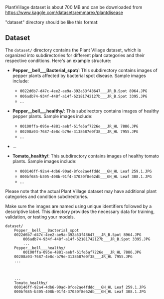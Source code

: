 PlantVillage dataset is about 700 MB and can be downloaded from https://www.kaggle.com/datasets/emmarex/plantdisease

"dataset" directory should be like this format:

## Dataset

The `dataset/` directory contains the Plant Village dataset, which is organized into subdirectories for different plant categories and their respective conditions. Here's an example structure:

- **Pepper__bell___Bacterial_spot/**: This subdirectory contains images of pepper plants affected by bacterial spot disease. Sample images include:
  - `0022d6b7-d47c-4ee2-ae9a-392a53f48647___JR_B.Spot 8964.JPG`
  - `006adb74-934f-448f-a14f-62181742127b___JR_B.Spot 3395.JPG`
  - ...

- **Pepper__bell___healthy/**: This subdirectory contains images of healthy pepper plants. Sample images include:
  - `00100ffa-095e-4881-aebf-61fe5af7226e___JR_HL 7886.JPG`
  - `00208a93-7687-4e8c-b79e-3138687e0f38___JR_HL 7955.JPG`
  - ...

- ...

- **Tomato_healthy/**: This subdirectory contains images of healthy tomato plants. Sample images include:
  - `000146ff-92a4-4db6-90ad-8fce2ae4fddd___GH_HL Leaf 259.1.JPG`
  - `000bf685-b305-408b-91f4-37030f8e62db___GH_HL Leaf 308.1.JPG`
  - ...

Please note that the actual Plant Village dataset may have additional plant categories and condition subdirectories.

Make sure the images are named using unique identifiers followed by a descriptive label. This directory provides the necessary data for training, validation, or testing your models.


	dataset/
  	    Pepper__bell___Bacterial_spot
   		0022d6b7-d47c-4ee2-ae9a-392a53f48647___JR_B.Spot 8964.JPG
      		006adb74-934f-448f-a14f-62181742127b___JR_B.Spot 3395.JPG
    		...
  	    Pepper__bell___healthy/
    		00100ffa-095e-4881-aebf-61fe5af7226e___JR_HL 7886.JPG
   		00208a93-7687-4e8c-b79e-3138687e0f38___JR_HL 7955.JPG
   		...


  		
  		...
  	    Tomato_healthy/
		000146ff-92a4-4db6-90ad-8fce2ae4fddd___GH_HL Leaf 259.1.JPG
		000bf685-b305-408b-91f4-37030f8e62db___GH_HL Leaf 308.1.JPG
		
